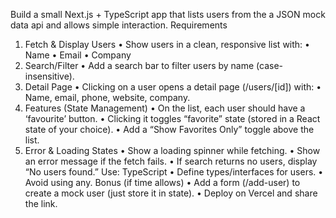 Build a small Next.js + TypeScript app that lists users from the a JSON mock data api and  allows simple interaction. 
Requirements 
1. Fetch & Display Users 
• Show users in a clean, responsive list with: 
• Name 
• Email 
• Company 
2. Search/Filter 
• Add a search bar to filter users by name (case-insensitive). 
3. Detail Page 
• Clicking on a user opens a detail page (/users/[id]) with: 
• Name, email, phone, website, company. 
4. Features (State Management) 
• On the list, each user should have a ‘favourite’ button. 
• Clicking it toggles “favorite” state (stored in a React state of your choice). • Add a “Show Favorites Only” toggle above the list. 
5. Error & Loading States 
• Show a loading spinner while fetching. 
• Show an error message if the fetch fails. 
• If search returns no users, display “No users found.” 
Use: 
TypeScript 
• Define types/interfaces for users. 
• Avoid using any. 
Bonus (if time allows) 
• Add a form (/add-user) to create a mock user (just store it in state). • Deploy on Vercel and share the link.

